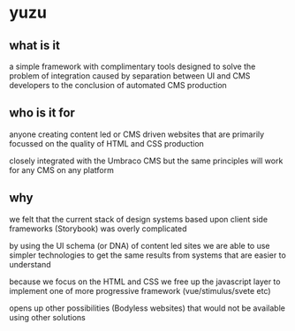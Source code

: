 # yuzu

## what is it

a simple framework with complimentary tools designed to solve the problem of integration caused by separation between UI and CMS developers to the conclusion of automated CMS production

## who is it for

anyone creating content led or CMS driven websites that are primarily focussed on the quality of HTML and CSS production 

closely integrated with the Umbraco CMS but the same principles will work for any CMS on any platform

## why

we felt that the current stack of design systems based upon client side frameworks (Storybook) was overly complicated

by using the UI schema (or DNA) of content led sites we are able to use simpler technologies to get the same results from systems that are easier to understand 

because we focus on the HTML and CSS we free up the javascript layer to implement one of more progressive framework (vue/stimulus/svete etc)

opens up other possibilities (Bodyless websites) that would not be available using other solutions  